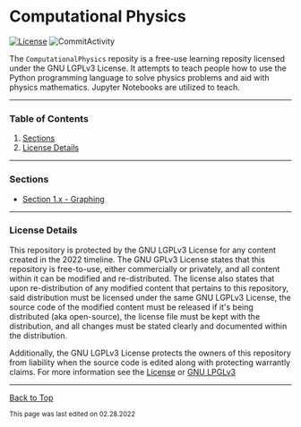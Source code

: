 # Computational Physics

[![License](https://img.shields.io/github/license/RandomKiddo/ComputationalPhysics)](https://www.gnu.org/licenses/lgpl-3.0.en.html)
![CommitActivity](https://img.shields.io/github/commit-activity/w/RandomKiddo/ComputationalPhysics)

The `ComputationalPhysics` reposity is a free-use learning reposity licensed under the GNU LGPLv3 License. It attempts to teach people how to use the Python programming language to solve physics problems and aid with physics mathematics. Jupyter Notebooks are utilized to teach.

___

### Table of Contents

1. [Sections](#sections)
2. [License Details](#license-details)

___

### Sections

- [Section 1.x - Graphing](https://github.com/RandomKiddo/ComputationalPhysics/blob/master/src/graphing/SectionContents.md)

___

### License Details

This repository is protected by the GNU LGPLv3 License for any content created in the 2022 timeline. The GNU GPLv3 License states that this repository is free-to-use, either commercially or privately, and all content within it can be modified and re-distributed. The license also states that upon re-distribution of any modified content that pertains to this repository, said distribution must be licensed under the same GNU LGPLv3 License, the source code of the modified content must be released if it's being distributed (aka open-source), the license file must be kept with the distribution, and all changes must be stated clearly and documented within the distribution.

Additionally, the GNU LGPLv3 License protects the owners of this repository from liability when the source code is edited along with protecting warrantly claims. For more information see the [License](https://github.com/RandomKiddo/ComputationalPhysics/blob/master/LICENSE) or [GNU LPGLv3](https://www.gnu.org/licenses/lgpl-3.0.en.html)

___

[Back to Top](#computational-physics)

<sub>This page was last edited on 02.28.2022</sub>